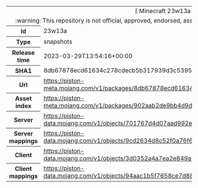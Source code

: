 <html><table>
<tr><td colspan="2" align="center"><img width="0" height="0"><br/>⌈ Minecraft 23w13a ⌋<br/><img width="0" height="0"></td></tr>
<tr><td colspan="2" align="center"><img width="0" height="0"><br/>
:warning: This repository is not official, approved, endorsed, associated or connected with Mojang :warning:
<br/><img width="0" height="0"></td></tr>
<tr><th>Id</th><td>23w13a</td></tr>
<tr><th>Type</th><td>snapshots</td></tr>
<tr><th>Release time</th><td>2023-03-29T13:54:16+00:00</td></tr>
<tr><th>SHA1</th><td>8db67878ecd61634c278cdecb5b317939d3c5395</td></tr>
<tr><th>Url</th><td><a href="https://piston-meta.mojang.com/v1/packages/8db67878ecd61634c278cdecb5b317939d3c5395/23w13a.json">https://piston-meta.mojang.com/v1/packages/8db67878ecd61634c278cdecb5b317939d3c5395/23w13a.json</a></td></tr>
<tr><th>Asset index</th><td><a href="https://piston-meta.mojang.com/v1/packages/902aab2de9bb4d9d5e69e83c3abd8d27a1a644a8/3.json">https://piston-meta.mojang.com/v1/packages/902aab2de9bb4d9d5e69e83c3abd8d27a1a644a8/3.json</a></td></tr>
<tr><th>Server</th><td><a href="https://piston-data.mojang.com/v1/objects/701767d4d07aad992e3e2875ae5d1485cebf66e0/server.jar">https://piston-data.mojang.com/v1/objects/701767d4d07aad992e3e2875ae5d1485cebf66e0/server.jar</a></td></tr>
<tr><th>Server mappings</th><td><a href="https://piston-data.mojang.com/v1/objects/9cd2634d8c52f0a76f63d4ea89c77c9ccaf662c2/server.txt">https://piston-data.mojang.com/v1/objects/9cd2634d8c52f0a76f63d4ea89c77c9ccaf662c2/server.txt</a></td></tr>
<tr><th>Client</th><td><a href="https://piston-data.mojang.com/v1/objects/3d0352a4a7ea2e849a7675b37b1c87e07884da50/client.jar">https://piston-data.mojang.com/v1/objects/3d0352a4a7ea2e849a7675b37b1c87e07884da50/client.jar</a></td></tr>
<tr><th>Client mappings</th><td><a href="https://piston-data.mojang.com/v1/objects/94aac1b5f7658ce7d88b76bf787944c39ed0a5b6/client.txt">https://piston-data.mojang.com/v1/objects/94aac1b5f7658ce7d88b76bf787944c39ed0a5b6/client.txt</a></td></tr>
</table></html>